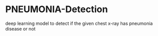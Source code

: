 # PNEUMONIA-Detection
deep learning model to detect if  the given chest x-ray has pneumonia disease or not 
